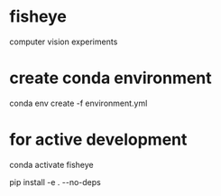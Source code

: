 # fisheye
computer vision experiments

# create conda environment
conda env create -f environment.yml 

# for active development
conda activate fisheye

pip install -e . --no-deps

